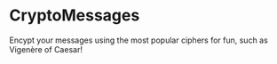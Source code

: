 # CryptoMessages
Encypt your messages using the most popular ciphers for fun, such as Vigenère of Caesar!
